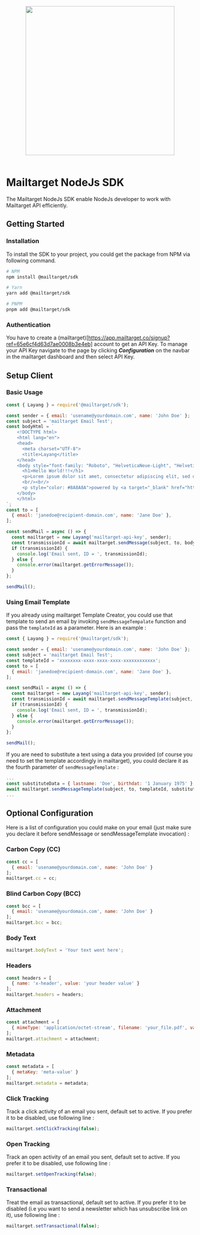 <div align="center">
   <a href="https://mailtarget.co">
      <picture>
         <source width="400px" srcset="https://github.com/novando/nodejs-sdk/assets/mailtarget.png">
         <img width="400px" src="https://github.com/novando/nodejs-sdk/assets/mailtarget.png" />
       </picture>
   </a>
   <br><br>
</div>

# Mailtarget NodeJs SDK

The Mailtarget NodeJs SDK enable NodeJs developer to work with Mailtarget API efficiently.

## Getting Started

### Installation
To install the SDK to your project, you could get the package from NPM via following command.
```sh
# NPM
npm install @mailtarget/sdk

# Yarn
yarn add @mailtarget/sdk

# PNPM
pnpm add @mailtarget/sdk
```

### Authentication
You have to create a (mailtarget)[https://app.mailtarget.co/signup?ref=65e6cf4d63d7ae0008b3e4eb] account to get an API Key.
To manage your API Key navigate to the page by clicking ***Configuration*** on the navbar in the mailtarget dashboard
and then select API Key.

## Setup Client

### Basic Usage
```js
const { Layang } = require('@mailtarget/sdk');

const sender = { email: 'usename@yourdomain.com', name: 'John Doe' };
const subject = 'mailtarget Email Test';
const bodyHtml = `
    <!DOCTYPE html>
    <html lang="en">
    <head>
      <meta charset="UTF-8">
      <title>Layang</title>
    </head>
    <body style="font-family: "Roboto", "HelveticaNeue-Light", "Helvetica Neue Light", "Helvetica Neue", Helvetica, Arial, "Lucida Grande", sans-serif">
      <h1>Hello World!!!</h1>
      <p>Lorem ipsum dolor sit amet, consectetur adipiscing elit, sed do eiusmod tempor incididunt ut labore et dolore magna aliqua.</p>
      <br/><br/>
      <p style="color: #8A8A8A">powered by <a target="_blank" href="https://mailtarget.co" style="color: #8A8A8A">mailtarget</a></p>
    </body>
    </html>
`;
const to = [
  { email: 'janedoe@recipient-domain.com', name: 'Jane Doe' },
];

const sendMail = async () => {
  const mailtarget = new Layang('mailtarget-api-key', sender);
  const transmissionId = await mailtarget.sendMessage(subject, to, bodyHtml);
  if (transmissionId) {
    console.log('Email sent, ID = ', transmissionId);
  } else {
    console.error(mailtarget.getErrorMessage());
  }
};

sendMail();
```

### Using Email Template
If you already using mailtarget Template Creator,
you could use that template to send an email by invoking `sendMessageTempalate` function and pass the `templateId` as a parameter.
Here is an example :
```js
const { Layang } = require('@mailtarget/sdk');

const sender = { email: 'usename@yourdomain.com', name: 'John Doe' };
const subject = 'mailtarget Email Test';
const templateId = 'xxxxxxxx-xxxx-xxxx-xxxx-xxxxxxxxxxxx';
const to = [
  { email: 'janedoe@recipient-domain.com', name: 'Jane Doe' },
];

const sendMail = async () => {
  const mailtarget = new Layang('mailtarget-api-key', sender);
  const transmissionId = await mailtarget.sendMessageTemplate(subject, to, templateId);
  if (transmissionId) {
    console.log('Email sent, ID = ', transmissionId);
  } else {
    console.error(mailtarget.getErrorMessage());
  }
};

sendMail();
```

If you are need to substitute a text using a data you provided
(of course you need to set the template accordingly in mailtarget),
you could declare it as the fourth parameter of `sendMessageTemplate` :
```js
...
const substituteData = { lastname: 'Doe', birthdat: '1 January 1975' };
await mailtarget.sendMessageTemplate(subject, to, templateId, substituteData);
...
```

## Optional Configuration
Here is a list of configuration you could make on your email
(just make sure you declare it before sendMessage or sendMessageTemplate invocation) :

### Carbon Copy (CC)
```js
const cc = [
  { email: 'usename@yourdomain.com', name: 'John Doe' }
];
mailtarget.cc = cc;
```

### Blind Carbon Copy (BCC)
```js
const bcc = [
  { email: 'usename@yourdomain.com', name: 'John Doe' }
];
mailtarget.bcc = bcc;
```

### Body Text
```js
mailtarget.bodyText = 'Your text went here';
```

### Headers
```js
const headers = [
  { name: 'x-header', value: 'your header value' }
];
mailtarget.headers = headers;
```

### Attachment
```js
const attachment = [
  { mimeType: 'application/octet-stream', filename: 'your_file.pdf', value: 'some-value' }
];
mailtarget.attachment = attachment;
```

### Metadata
```js
const metadata = [
  { metaKey: 'meta-value' }
];
mailtarget.metadata = metadata;
```

### Click Tracking
Track a click activity of an email you sent, default set to active. If you prefer it to be disabled, use following line :
```js
mailtarget.setClickTracking(false);
```

### Open Tracking
Track an open activity of an email you sent, default set to active. If you prefer it to be disabled, use following line :
```js
mailtarget.setOpenTracking(false);
```

### Transactional
Treat the email as transactional, default set to active. If you prefer it to be disabled (i.e you want to send a newsletter which has unsubscribe link on it), use following line :
```js
mailtarget.setTransactional(false);
```